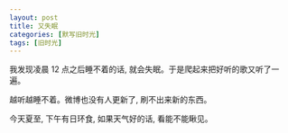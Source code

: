 ```yaml
---
layout: post
title: 又失眠
categories: [默写旧时光]
tags: [旧时光]
---
```


我发现凌晨 12 点之后睡不着的话, 就会失眠。于是爬起来把好听的歌又听了一遍。

越听越睡不着。微博也没有人更新了, 刷不出来新的东西。

今天夏至, 下午有日环食, 如果天气好的话, 看能不能瞅见。